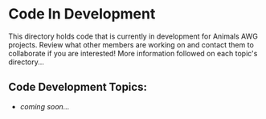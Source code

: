 # Code In Development

This directory holds code that is currently in development for Animals AWG projects. Review what other members are working on and contact them to collaborate if you are interested! More information followed on each topic's directory...

## Code Development Topics:

- *coming soon...*
